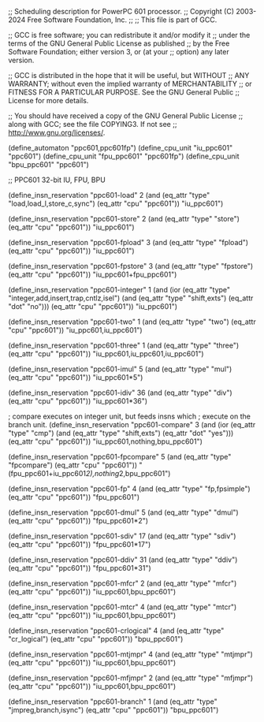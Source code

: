;; Scheduling description for PowerPC 601 processor.
;;   Copyright (C) 2003-2024 Free Software Foundation, Inc.
;;
;; This file is part of GCC.

;; GCC is free software; you can redistribute it and/or modify it
;; under the terms of the GNU General Public License as published
;; by the Free Software Foundation; either version 3, or (at your
;; option) any later version.

;; GCC is distributed in the hope that it will be useful, but WITHOUT
;; ANY WARRANTY; without even the implied warranty of MERCHANTABILITY
;; or FITNESS FOR A PARTICULAR PURPOSE.  See the GNU General Public
;; License for more details.

;; You should have received a copy of the GNU General Public License
;; along with GCC; see the file COPYING3.  If not see
;; <http://www.gnu.org/licenses/>.

(define_automaton "ppc601,ppc601fp")
(define_cpu_unit "iu_ppc601" "ppc601")
(define_cpu_unit "fpu_ppc601" "ppc601fp")
(define_cpu_unit "bpu_ppc601" "ppc601")

;; PPC601  32-bit IU, FPU, BPU

(define_insn_reservation "ppc601-load" 2
  (and (eq_attr "type" "load,load_l,store_c,sync")
       (eq_attr "cpu" "ppc601"))
  "iu_ppc601")

(define_insn_reservation "ppc601-store" 2
  (and (eq_attr "type" "store")
       (eq_attr "cpu" "ppc601"))
  "iu_ppc601")

(define_insn_reservation "ppc601-fpload" 3
  (and (eq_attr "type" "fpload")
       (eq_attr "cpu" "ppc601"))
  "iu_ppc601")

(define_insn_reservation "ppc601-fpstore" 3
  (and (eq_attr "type" "fpstore")
       (eq_attr "cpu" "ppc601"))
  "iu_ppc601+fpu_ppc601")

(define_insn_reservation "ppc601-integer" 1
  (and (ior (eq_attr "type" "integer,add,insert,trap,cntlz,isel")
	    (and (eq_attr "type" "shift,exts")
		 (eq_attr "dot" "no")))
       (eq_attr "cpu" "ppc601"))
  "iu_ppc601")

(define_insn_reservation "ppc601-two" 1
  (and (eq_attr "type" "two")
       (eq_attr "cpu" "ppc601"))
  "iu_ppc601,iu_ppc601")

(define_insn_reservation "ppc601-three" 1
  (and (eq_attr "type" "three")
       (eq_attr "cpu" "ppc601"))
  "iu_ppc601,iu_ppc601,iu_ppc601")

(define_insn_reservation "ppc601-imul" 5
  (and (eq_attr "type" "mul")
       (eq_attr "cpu" "ppc601"))
  "iu_ppc601*5")

(define_insn_reservation "ppc601-idiv" 36
  (and (eq_attr "type" "div")
       (eq_attr "cpu" "ppc601"))
  "iu_ppc601*36")

; compare executes on integer unit, but feeds insns which
; execute on the branch unit.
(define_insn_reservation "ppc601-compare" 3
  (and (ior (eq_attr "type" "cmp")
	    (and (eq_attr "type" "shift,exts")
		 (eq_attr "dot" "yes")))
       (eq_attr "cpu" "ppc601"))
  "iu_ppc601,nothing,bpu_ppc601")

(define_insn_reservation "ppc601-fpcompare" 5
  (and (eq_attr "type" "fpcompare")
       (eq_attr "cpu" "ppc601"))
  "(fpu_ppc601+iu_ppc601*2),nothing*2,bpu_ppc601")

(define_insn_reservation "ppc601-fp" 4
  (and (eq_attr "type" "fp,fpsimple")
       (eq_attr "cpu" "ppc601"))
  "fpu_ppc601")

(define_insn_reservation "ppc601-dmul" 5
  (and (eq_attr "type" "dmul")
       (eq_attr "cpu" "ppc601"))
  "fpu_ppc601*2")

(define_insn_reservation "ppc601-sdiv" 17
  (and (eq_attr "type" "sdiv")
       (eq_attr "cpu" "ppc601"))
  "fpu_ppc601*17")

(define_insn_reservation "ppc601-ddiv" 31
  (and (eq_attr "type" "ddiv")
       (eq_attr "cpu" "ppc601"))
  "fpu_ppc601*31")

(define_insn_reservation "ppc601-mfcr" 2
  (and (eq_attr "type" "mfcr")
       (eq_attr "cpu" "ppc601"))
  "iu_ppc601,bpu_ppc601")

(define_insn_reservation "ppc601-mtcr" 4
  (and (eq_attr "type" "mtcr")
       (eq_attr "cpu" "ppc601"))
  "iu_ppc601,bpu_ppc601")

(define_insn_reservation "ppc601-crlogical" 4
  (and (eq_attr "type" "cr_logical")
       (eq_attr "cpu" "ppc601"))
  "bpu_ppc601")

(define_insn_reservation "ppc601-mtjmpr" 4
  (and (eq_attr "type" "mtjmpr")
       (eq_attr "cpu" "ppc601"))
  "iu_ppc601,bpu_ppc601")

(define_insn_reservation "ppc601-mfjmpr" 2
  (and (eq_attr "type" "mfjmpr")
       (eq_attr "cpu" "ppc601"))
  "iu_ppc601,bpu_ppc601")

(define_insn_reservation "ppc601-branch" 1
  (and (eq_attr "type" "jmpreg,branch,isync")
       (eq_attr "cpu" "ppc601"))
  "bpu_ppc601")

